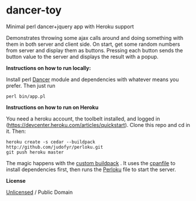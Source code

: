 dancer-toy
==========

Minimal perl dancer+jquery app with Heroku support

Demonstrates throwing some ajax calls around and doing something with them in both server and client side. On start, get some random numbers from server and display them as buttons. Pressing each button sends the button value to the server and displays the result with a popup.

**Instructions on how to run locally:**

Install perl [Dancer](http://www.perldancer.org/) module and dependencies with whatever means you prefer. Then just run

    perl bin/app.pl

**Instructions on how to run on Heroku**

You need a heroku account, the toolbelt installed, and logged in (https://devcenter.heroku.com/articles/quickstart). Clone this repo and cd in it. Then:

    heroku create -s cedar --buildpack http://github.com/judofyr/perloku.git
    git push heroku master

The magic happens with the [custom buildpack]((https://github.com/judofyr/perloku)) . It uses the [cpanfile](cpanfile) to install dependencies first, then runs the [Perloku](Perloku) file to start the server.

**License**

[Unlicensed](UNLICENSE) / Public Domain
